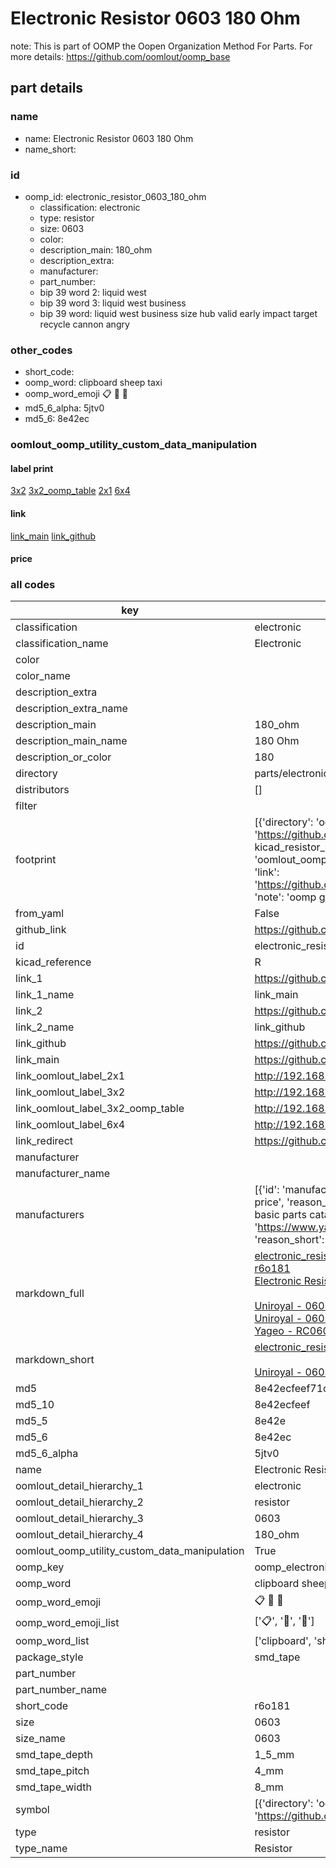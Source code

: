 # Electronic Resistor 0603 180 Ohm  

note: This is part of OOMP the Oopen Organization Method For Parts. For more details: https://github.com/oomlout/oomp_base

##  part details
  







### name
* name: Electronic Resistor 0603 180 Ohm
* name_short: 
### id
* oomp_id: electronic_resistor_0603_180_ohm
  * classification: electronic
  * type: resistor
  * size: 0603
  * color: 
  * description_main: 180_ohm
  * description_extra: 
  * manufacturer: 
  * part_number: 
  * bip 39 word 2: liquid west
  * bip 39 word 3: liquid west business
  * bip 39 word: liquid west business size hub valid early impact target recycle cannon angry

### other_codes
* short_code: 
* oomp_word: clipboard sheep taxi
* oomp_word_emoji :clipboard: :sheep: :taxi:
* md5_6_alpha: 5jtv0
* md5_6: 8e42ec






### oomlout_oomp_utility_custom_data_manipulation
#### label print
[3x2](http://192.168.1.245:1112/?label=oomp%205jtv0)
[3x2_oomp_table](http://192.168.1.108:1112/?label=oomp%205jtv0)
[2x1](http://192.168.1.242:1112/?label=oomp%205jtv0)
[6x4](http://192.168.1.55:1112/?label=oomp%205jtv0)    

#### link

[link_main](https://github.com/oomlout/oomlout_oomp_version_1_messy/tree/main/parts/electronic_resistor_0603_180_ohm) [link_github](https://github.com/oomlout/oomlout_oomp_version_1_messy/tree/main/parts/electronic_resistor_0603_180_ohm)                             

#### price







### all codes 
| key | value |  
| --- | --- |  
| classification | electronic |  
| classification_name | Electronic |  
| color |  |  
| color_name |  |  
| description_extra |  |  
| description_extra_name |  |  
| description_main | 180_ohm |  
| description_main_name | 180 Ohm |  
| description_or_color | 180 |  
| directory | parts/electronic_resistor_0603_180_ohm |  
| distributors | [] |  
| filter |  |  
| footprint | [{'directory': 'oomlout_oomp_footprint_bot/footprints/kicad_resistor_smd_r_0603_1608metric//working/working.kicad_mod', 'index': 0, 'link': 'https://github.com/oomlout/oomlout_oomp_footprint_bot/tree/main/foootprntss/kicad_resistor_smd_r_0603_1608metric', 'note': 'source footprint kicad_resistor_smd_r_0603_1608metric', 'oomp_key': 'oomp_kicad_resistor_smd_r_0603_1608metric'}, {'directory': 'oomlout_oomp_footprint_bot/footprints/oomlout_oomlout_oomp_part_footprints_r6o181_electronic_resistor_0603_180_ohm//working/working.kicad_mod', 'index': 1, 'link': 'https://github.com/oomlout/oomlout_oomp_footprint_bot/tree/main/foootprntss/oomlout_oomlout_oomp_part_footprints_r6o181_electronic_resistor_0603_180_ohm', 'note': 'oomp generated footprint', 'oomp_key': 'oomp_oomlout_oomlout_oomp_part_footprints_r6o181_electronic_resistor_0603_180_ohm'}] |  
| from_yaml | False |  
| github_link | https://github.com/oomlout/oomlout_oomp_part_src/tree/main/parts/electronic_resistor_0603_180_ohm |  
| id | electronic_resistor_0603_180_ohm |  
| kicad_reference | R |  
| link_1 | https://github.com/oomlout/oomlout_oomp_version_1_messy/tree/main/parts/electronic_resistor_0603_180_ohm |  
| link_1_name | link_main |  
| link_2 | https://github.com/oomlout/oomlout_oomp_version_1_messy/tree/main/parts/electronic_resistor_0603_180_ohm |  
| link_2_name | link_github |  
| link_github | https://github.com/oomlout/oomlout_oomp_version_1_messy/tree/main/parts/electronic_resistor_0603_180_ohm |  
| link_main | https://github.com/oomlout/oomlout_oomp_version_1_messy/tree/main/parts/electronic_resistor_0603_180_ohm |  
| link_oomlout_label_2x1 | http://192.168.1.242:1112/?label=oomp%205jtv0 |  
| link_oomlout_label_3x2 | http://192.168.1.245:1112/?label=oomp%205jtv0 |  
| link_oomlout_label_3x2_oomp_table | http://192.168.1.108:1112/?label=oomp%205jtv0 |  
| link_oomlout_label_6x4 | http://192.168.1.55:1112/?label=oomp%205jtv0 |  
| link_redirect | https://github.com/oomlout/oomlout_oomp_version_1_messy/tree/main/parts/electronic_resistor_0603_180_ohm |  
| manufacturer |  |  
| manufacturer_name |  |  
| manufacturers | [{'id': 'manufacturer_uniroyal', 'link': '', 'name': 'Uniroyal', 'note': {'reason': 'did this one first, but not in jlc pcb basic parts and 1 percent are and they are the same price', 'reason_short': 'not in jlc basic parts'}, 'part_number': '0603WAJ0181T5E'}, {'id': 'manufacturer_uniroyal', 'link': '', 'name': 'Uniroyal', 'note': {'reason': 'in the jlc basic parts catalogue', 'reason_short': 'jlc basic part'}, 'part_number': '0603WAF1800T5E'}, {'id': 'manufacturer_yageo', 'link': 'https://www.yageo.com/en/Chart/Download/pdf/RC0603JR-07180RL', 'name': 'Yageo', 'note': {'reason': 'yageo is a commonly cross referenced part number', 'reason_short': 'available everywhere'}, 'part_number': 'RC0603JR-07180RL'}] |  
| markdown_full | [electronic_resistor_0603_180_ohm](none)<br>[r6o181](none)<br>[Electronic Resistor 0603 180 Ohm](none)<br><br>[Uniroyal - 0603WAJ0181T5E- not in jlc basic parts]() [(L)  ](https://www.lcsc.com/search?q=0603WAJ0181T5E)[(D)  ](https://www.digikey.com/en/products?keywords=0603WAJ0181T5E)[(M)  ](https://www.mouser.com/Search/Refine?Keyword=0603WAJ0181T5E)[(N)  ](https://www.newark.com/search?st=0603WAJ0181T5E)[(SZ)  ](https://so.szlcsc.com/global.html?k=0603WAJ0181T5E)<br>[Uniroyal - 0603WAF1800T5E- jlc basic part]() [(L)  ](https://www.lcsc.com/search?q=0603WAF1800T5E)[(D)  ](https://www.digikey.com/en/products?keywords=0603WAF1800T5E)[(M)  ](https://www.mouser.com/Search/Refine?Keyword=0603WAF1800T5E)[(N)  ](https://www.newark.com/search?st=0603WAF1800T5E)[(SZ)  ](https://so.szlcsc.com/global.html?k=0603WAF1800T5E)<br>[Yageo - RC0603JR-07180RL- available everywhere](https://www.yageo.com/en/Chart/Download/pdf/RC0603JR-07180RL) [(L)  ](https://www.lcsc.com/search?q=RC0603JR-07180RL)[(D)  ](https://www.digikey.com/en/products?keywords=RC0603JR-07180RL)[(M)  ](https://www.mouser.com/Search/Refine?Keyword=RC0603JR-07180RL)[(N)  ](https://www.newark.com/search?st=RC0603JR-07180RL)[(SZ)  ](https://so.szlcsc.com/global.html?k=RC0603JR-07180RL)<br> |  
| markdown_short | [electronic_resistor_0603_180_ohm](none)<br><br>[Uniroyal - 0603WAJ0181T5E- not in jlc basic parts]()[Uniroyal - 0603WAF1800T5E- jlc basic part]()[Yageo - RC0603JR-07180RL- available everywhere](https://www.yageo.com/en/Chart/Download/pdf/RC0603JR-07180RL) |  
| md5 | 8e42ecfeef71c8a7c3374c9e3e3e5c12 |  
| md5_10 | 8e42ecfeef |  
| md5_5 | 8e42e |  
| md5_6 | 8e42ec |  
| md5_6_alpha | 5jtv0 |  
| name | Electronic Resistor 0603 180 Ohm |  
| oomlout_detail_hierarchy_1 | electronic |  
| oomlout_detail_hierarchy_2 | resistor |  
| oomlout_detail_hierarchy_3 | 0603 |  
| oomlout_detail_hierarchy_4 | 180_ohm |  
| oomlout_oomp_utility_custom_data_manipulation | True |  
| oomp_key | oomp_electronic_resistor_0603_180_ohm |  
| oomp_word | clipboard sheep taxi |  
| oomp_word_emoji | :clipboard: :sheep: :taxi: |  
| oomp_word_emoji_list | [':clipboard:', ':sheep:', ':taxi:'] |  
| oomp_word_list | ['clipboard', 'sheep', 'taxi'] |  
| package_style | smd_tape |  
| part_number |  |  
| part_number_name |  |  
| short_code | r6o181 |  
| size | 0603 |  
| size_name | 0603 |  
| smd_tape_depth | 1_5_mm |  
| smd_tape_pitch | 4_mm |  
| smd_tape_width | 8_mm |  
| symbol | [{'directory': 'oomlout_oomp_symbol_bot/symbols/kicad_device_r//working/working.kicad_sym', 'index': 0, 'link': 'https://github.com/oomlout/oomlout_oomp_symbol_bot/tree/main/symbols/kicad_device_r', 'oomp_key': 'oomp_kicad_device_r'}] |  
| type | resistor |  
| type_name | Resistor |  
